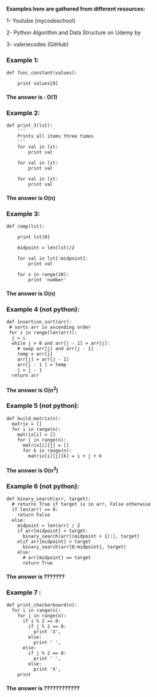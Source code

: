 __Examples here are gathered from different resources:__

1- Youtube (mycodeschool)

2- Python Algorithm and Data Structure on Udemy by 

3- valeriecodes (GitHub)

### Example 1:
```
def func_constant(values):

    print values[0]
```

#### The answer is : O(1)

### Example 2:

```
def print_3(lst):
    '''
    Prints all items three times
    '''
    for val in lst:
        print val
        
    for val in lst:
        print val
        
    for val in lst:
        print val
```

#### The answer is O(n)

### Example 3:

```
def comp(lst):

    print lst[0]
    
    midpoint = len(lst)/2
    
    for val in lst[:midpoint]:
        print val
        
    for x in range(10):
        print 'number'
```

#### The answer is O(n)

### Example 4 (not python):

```
def insertion_sort(arr):
 # sorts arr in ascending order
 for i in range(len(arr)):
  j = i
  while j > 0 and arr[j - 1] > arr[j]:
    # swap arr[j] and arr[j - 1]
    temp = arr[j]
    arr[j] = arr[j - 1]
    arr[j - 1 ] = temp
    j = j - 1
  return arr
```
#### The answer is O(n<sup>2</sup>)

### Example 5 (not python):

```
def build_matrix(n):
  matrix = []
  for i in range(n):
    matrix[i] = []
    for j in range(n):
      matrix[i][j] = []
      for k in range(n):
        matrix[i][j][k] = i + j + k
```

#### The answer is O(n<sup>3</sup>)

### Example 6 (not python):

```
def binary_search(arr, target):
  # returns True if target is in arr, False otherwise
  if len(arr) == 0:
    return False                 
  else:
    midpoint = len(arr) / 2
    if arr[midpoint] < target:
      binary_search(arr[(midpoint + 1):], target)
    elif arr[midpoint] > target
      binary_search(arr[0:midpoint], target)
    else:
      # arr[midpoint] == target
      return True
```
#### The answer is ???????

### Example 7 :

```
def print_checkerboard(n):
  for i in range(n):
    for j in range(n):
      if i % 2 == 0:
        if j % 2 == 0:
          print 'X',
        else:
          print ' ',
      else:
        if j % 2 == 0:
          print ' ',
        else:
          print 'X',
    print
```
#### The answer is ????????????
